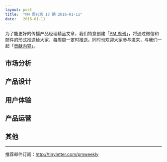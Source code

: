 ```yaml
---
layout: post
title:  "PM 周刊第 13 期 2016-01-11"
date:   2016-01-11
---
```


为了能更好的传播产品经理精品文章，我们特意创建「[PM 周刊](http://pmweekly.com/)」，将通过微信和邮件的形式推送给大家，每周周一定时推送。同时也欢迎大家参与进来，与我们一起「[贡献内容](https://github.com/vincent4j/pmweekly.com/issues/new)」。    

## 市场分析 
 
    
  
## 产品设计 

    
 
## 用户体验 

  

## 产品运营 

   

## 其他 

 

---
推荐邮件订阅：<http://tinyletter.com/pmweekly>  
      
  
 
